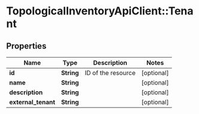 # TopologicalInventoryApiClient::Tenant

## Properties
Name | Type | Description | Notes
------------ | ------------- | ------------- | -------------
**id** | **String** | ID of the resource | [optional] 
**name** | **String** |  | [optional] 
**description** | **String** |  | [optional] 
**external_tenant** | **String** |  | [optional] 


